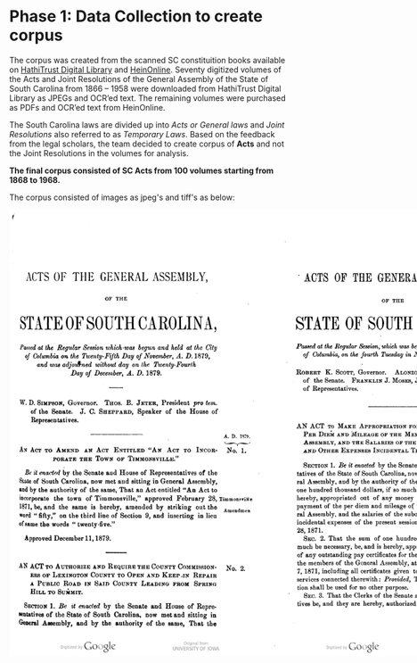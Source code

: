 # Phase 1: Data Collection to create corpus

The corpus was created from the scanned SC constituition books available on [HathiTrust Digital Library](https://www.hathitrust.org/) and [HeinOnline](https://heinonline.org/HOL/Welcome). Seventy digitized volumes of the Acts and Joint Resolutions of the General Assembly of the State of South Carolina from 1866 – 1958 were downloaded from HathiTrust Digital Library as JPEGs and OCR’ed text. The remaining volumes were purchased as PDFs and OCR’ed text from HeinOnline.  

The South Carolina laws are divided up into *Acts or General laws* and *Joint Resolutions* also referred to as *Temporary Laws*. Based on the feedback from the legal scholars, the team decided to create corpus of **Acts** and not the Joint Resolutions in the volumes for analysis. 

**The final corpus consisted of SC Acts from 100 volumes starting from 1868 to 1968.**

The corpus consisted of images as jpeg's and tiff's as below:
<div style="display: flex; justify-content: space-around;">
  <img src="00053.jpg" alt="page1" width="500" height="800">
  <img src="00000033.jpg" alt="page2" width="500" height="800">
</div>
